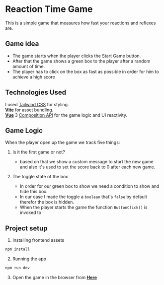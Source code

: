 <!-- documentation for the Reaction Time game made with vue3 composition api and tailwind css -->

# Reaction Time Game

This is a simple game that measures how fast your reactions and reflexes are.

## Game idea

- The game starts when the player clicks the Start Game button.
- After that the game shows a green box to the player after a random amount of time.
- The player has to click on the box as fast as possible in order for him to achieve a high score

## Technologies Used

I used [Tailwind CSS](https://tailwindcss.com/) for styling. <br>
**[Vite](https://vitejs.dev/)** for asset bundling. <br>
**[Vue](https://vuejs.org/)**
3 [Composition API](https://vuejs.org/api/composition-api-setup.html#composition-api-setup) for the game logic and UI reactivity.

## Game Logic

When the player open up the game we track five things:

1. Is it the first game or not?
    - based on that we show a custom message to start the new game and also it's used to set the score back to 0 after each new game.

2. The toggle state of the box
    - In order for our green box to show we need a condition to show and hide this box.
    - In our case I made the toggle a `boolean` that's `false` by default therefor the box is hidden.
    - When the player starts the game the function `ButtonClick()` is invoked to

## Project setup

1. Installing frontend assets

```bash
npm install
```

2. Running the app

```bash
npm run dev
```

3. Open the game in the browser from **[Here](https://ahmedosman101.github.io/ReactionTimeGame/)**
